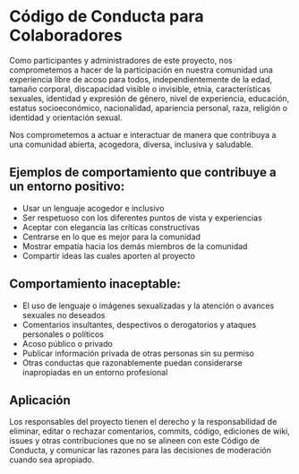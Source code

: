 # Código de Conducta para Colaboradores

Como participantes y administradores de este proyecto, nos comprometemos a hacer de la participación en nuestra comunidad una experiencia libre de acoso para todos, independientemente de la edad, tamaño corporal, discapacidad visible o invisible, etnia, características sexuales, identidad y expresión de género, nivel de experiencia, educación, estatus socioeconómico, nacionalidad, apariencia personal, raza, religión o identidad y orientación sexual.

Nos comprometemos a actuar e interactuar de manera que contribuya a una comunidad abierta, acogedora, diversa, inclusiva y saludable.

## Ejemplos de comportamiento que contribuye a un entorno positivo:

- Usar un lenguaje acogedor e inclusivo
- Ser respetuoso con los diferentes puntos de vista y experiencias
- Aceptar con elegancia las críticas constructivas
- Centrarse en lo que es mejor para la comunidad
- Mostrar empatía hacia los demás miembros de la comunidad
- Compartir ideas las cuales aporten al proyecto

## Comportamiento inaceptable:

- El uso de lenguaje o imágenes sexualizadas y la atención o avances sexuales no deseados
- Comentarios insultantes, despectivos o derogatorios y ataques personales o políticos
- Acoso público o privado
- Publicar información privada de otras personas sin su permiso
- Otras conductas que razonablemente puedan considerarse inapropiadas en un entorno profesional

## Aplicación

Los responsables del proyecto tienen el derecho y la responsabilidad de eliminar, editar o rechazar comentarios, commits, código, ediciones de wiki, issues y otras contribuciones que no se alineen con este Código de Conducta, y comunicar las razones para las decisiones de moderación cuando sea apropiado.
